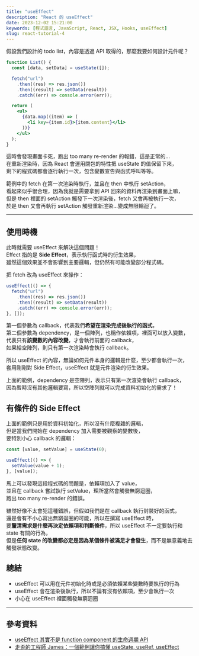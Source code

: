 ```yaml
---
title: "useEffect"
description: "React 的 useEffect"
date: 2023-12-02 15:21:00
keywords: [程式語言, JavaScript, React, JSX, Hooks, useEffect]
slug: react-tutorial-4
---
```


假設我們設計的 todo list，內容是透過 API 取得的，那麼我要如何設計元件呢？

```jsx
function List() {
  const [data, setData] = useState([]);

  fetch("url")
    .then((res) => res.json())
    .then((result) => setData(result))
    .catch((err) => console.error(err));

  return (
    <ul>
      {data.map((item) => (
        <li key={item.id}>{item.content}</li>
      ))}
    </ul>
  );
}
```

這時會發現畫面卡死，跑出 too many re-render 的報錯，這是正常的...  
在重新渲染時，因為 React 會運用閉包的特性把 useState 的值保留下來，  
剩下的程式碼都會逐行執行一次，包含變數宣告與函式呼叫等等。

範例中的 fetch 在第一次渲染時執行，並且在 then 中執行 setAction，  
看起來似乎很合理，因為我就是需要拿到 API 回來的資料再渲染到畫面上嘛，  
但是 then 裡面的 setAction 觸發下一次渲染後，fetch 又會再被執行一次，  
於是 then 又會再執行 setAction 觸發重新渲染...變成無限輪迴了。

---

## 使用時機

此時就需要 useEffect 來解決這個問題！  
Effect 指的是 **Side Effect**，表示執行函式時的衍生效果，  
雖然這個效果並不會影響到主要邏輯，但仍然有可能改變部分程式碼。

把 fetch 改為 useEffect 來操作：

```jsx
useEffect(() => {
  fetch("url")
    .then((res) => res.json())
    .then((result) => setData(result))
    .catch((err) => console.error(err));
}, []);
```

第一個參數為 callback，代表我們**希望在渲染完成後執行的函式**，  
第二個參數為 dependency，是一個陣列，也稱作依賴項，裡面可以放入變數，  
代表只有**該變數的內容改變**，才會執行前面的 callback，  
如果給空陣列，則只有第一次渲染時會執行 callback。

所以 useEffect 的內容，無論如何元件本身的邏輯是什麼，至少都會執行一次，  
套用剛剛對 Side Effect，useEffect 就是元件渲染的衍生效果。

上面的範例，dependency 是空陣列，表示只有第一次渲染會執行 callback，  
因為暫時沒有其他邏輯要寫，所以空陣列就可以完成資料初始化的需求了！

## 有條件的 Side Effect

上面的範例只是用於資料初始化，所以沒有什麼複雜的邏輯，  
但是當我們開始在 dependency 加入需要被觀察的變數後，  
要特別小心 callback 的邏輯：

```jsx
const [value, setValue] = useState(0);

useEffect(() => {
  setValue(value + 1);
}, [value]);
```

馬上可以發現這段程式碼的問題是，依賴項加入了 value，  
並且在 callback 嘗試執行 setValue，理所當然會觸發無窮迴圈，  
跑出 too many re-render 的錯誤。

雖然好像不太會犯這種錯誤，但假如我們是在 callback 執行封裝好的函式，  
還是會有不小心寫出無窮迴圈的可能，所以在撰寫 useEffect 時，  
要**釐清需求是什麼再決定依賴項和判斷條件**，所以 useEffect 不一定要執行和 state 有關的行為，  
但是**任何 state 的改變都必定是因為某個條件被滿足才會發生**，而不是無意義地去觸發狀態改變。

## 總結

- useEffect 可以用在元件初始化時或是必須依賴某些變數時要執行的行為
- useEffect 會在渲染後執行，所以不論有沒有依賴項，至少會執行一次
- 小心在 useEffect 裡面觸發無窮迴圈

---

## 參考資料

- [useEffect 其實不是 function component 的生命週期 API](https://ithelp.ithome.com.tw/articles/10305220)
- [走歪的工程師 James：一個範例讓你搞懂 useState, useRef, useEffect](https://www.youtube.com/watch?v=q0C5g4WIrKU)
